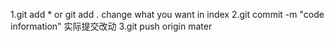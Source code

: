 1.git add * or git add .
  change what you want in index
2.git commit -m "code information"
  实际提交改动
3.git push origin mater
